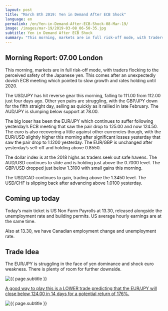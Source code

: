 ```yaml
---
layout: post
title: "March 8th 2019: Yen in Demand After ECB Shock"
language: en
permalink: /en/Yen-in-Demand-After-ECB-Shock-08-Mar-19/
image: /images/mar-19/2019-03-08_06-50-35.jpg
subtitle: Yen in Demand After ECB Shock
summary: "This morning, markets are in full risk-off mode, with traders flocking to the perceived safety of the Japanese yen. This comes after an unexpectedly dovish ECB meeting which pointed to slow growth and rates holding until 2020"
---
```

## Morning Report: 07.00 London

This morning, markets are in full risk-off mode, with traders flocking to the perceived safety of the Japanese yen. This comes after an unexpectedly dovish ECB meeting which pointed to slow growth and rates holding until 2020. 

The USD/JPY has hit reverse gear this morning, falling to 111.00 from 112.00 just four days ago. Other yen pairs are struggling, with the GBP/JPY down for the fifth straight day, selling as quickly as it rallied in late February. The AUD/JPY is slumping below support at 78.00. 

The big loser has been the EUR/JPY which continues to suffer following yesterday’s ECB meeting that saw the pair drop to 125.00 and now 124.50. The euro is also recovering a little against other currencies though, with the EUR/USD slightly higher this morning after significant losses yesterday that saw the pair drop to 1.1200 yesterday. The EUR/GBP is unchanged after yesterday’s sell-off and holding above 0.8550. 

The dollar index is at the 2018 highs as traders seek out safe havens. The AUD/USD continues to slide and is holding just above the 0.7000 level. The GBP/USD dropped just below 1.3100 with small gains this morning. 

The USD/CAD continues to gain, trading above the 1.3450 level. The USD/CHF is slipping back after advancing above 1.0100 yesterday. 

## Coming up today

Today’s main ticket is US Non Farm Payrolls at 13.30, released alongside the unemployment rate and building permits. US average hourly earnings are at the same time. 

Also at 13.30, we have Canadian employment change and unemployment rate. 

## Trade Idea

The EUR/JPY is struggling in the face of yen dominance and shock euro weakness. There is plenty of room for further downside.

<img class="post-image" src="{{ site.url }}/images/mar-19/2019-03-08_06-50-35.jpg" alt="{{ page.subtitle }}" title="{{ page.subtitle }}">

<a href="%LINK%%?currency=GBP&market=forex&underlying=frxEURJPY&formname=higherlower&duration_amount=14&duration_units=d&amount=10&amount_type=stake&expiry_type=duration&barrier=124.00" target="_blank" rel="noopener noreferrer nofollow">A good way to play this is a LOWER trade predicting that the EUR/JPY will close below 124.00 in 14 days for a potential return of 176%.</a>

<img class="post-image" src="{{ site.url }}/images/mar-19/2019-03-08_06-53-38.jpg" alt="{{ page.subtitle }}" title="{{ page.subtitle }}">